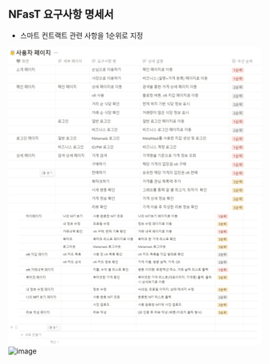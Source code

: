 ## NFasT 요구사항 명세서
- 스마트 컨트랙트 관련 사항을 1순위로 지정

![명세서 이미지](../assets/요구사항명세서-중간.png)
![image.png](./image.png)
![image](/uploads/8c37b6e1294748dcd5c11a402c813c63/image.png)
